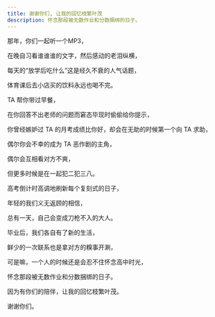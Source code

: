 ```yaml
---
title: 谢谢你们, 让我的回忆枝繁叶茂
description: 怀念那段被无数作业和分数捆绑的日子。
---
```


那年，你们一起听一个MP3，

在晚自习看谁谁谁的文字，然后感动的老泪纵横，

每天的“放学后吃什么”这是经久不衰的人气话题，

体育课后去小店买的饮料永远也喝不完。

TA 帮你带过早餐，

在你回答不出老师的问题而窘态毕现时偷偷给你提示，

你曾经嫉妒过 TA 的月考成绩比你好，却会在无助的时候第一个向 TA 求助，

偶尔你会不幸的成为 TA 恶作剧的主角，

偶尔会互相看对方不爽，

但更多时候是在一起犯二犯三八。

高考倒计时高调地刷新每个复刻式的日子，

年轻的我们义无返顾的相信，

总有一天，自己会变成刀枪不入的大人。

毕业后，我们各自有了新的生活，

鲜少的一次联系也是拿对方的糗事开涮，

可是嘛，一个人的时候还是会忍不住怀念高中时光，

怀念那段被无数作业和分数捆绑的日子。

因为有你们的陪伴，让我的回忆枝繁叶茂。

谢谢你们。
